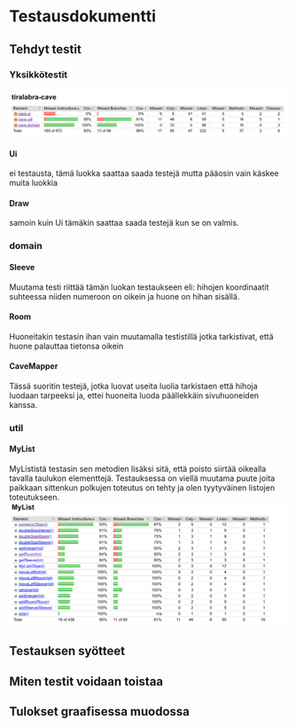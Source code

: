 # Testausdokumentti

## Tehdyt testit
### Yksikkötestit
![testikattavuus raportti](https://github.com/Radiant92/tiraLab-Luolasto/blob/master/dokumentaatio/kuvat/cave-coverage1.png)

#### Ui
ei testausta, tämä luokka saattaa saada testejä mutta pääosin vain käskee muita luokkia

#### Draw
samoin kuin Ui tämäkin saattaa saada testejä kun se on valmis.

### domain
#### Sleeve
Muutama testi riittää tämän luokan testaukseen eli: hihojen koordinaatit suhteessa niiden numeroon on oikein ja huone on hihan sisällä.
#### Room
Huoneitakin testasin ihan vain muutamalla testistillä jotka tarkistivat, että huone palauttaa tietonsa oikein
#### CaveMapper
Tässä suoritin testejä, jotka luovat useita luolia tarkistaen että hihoja luodaan tarpeeksi ja, ettei huoneita luoda päällekkäin sivuhuoneiden kanssa. 

### util
#### MyList
MyLististä testasin sen metodien lisäksi sitä, että poisto siirtää oikealla tavalla taulukon elementtejä.
Testauksessa on viellä muutama puute joita paikkaan sittenkun polkujen toteutus on tehty ja olen tyytyväinen listojen toteutukseen.
![testikattavuus MyList](https://github.com/Radiant92/tiraLab-Luolasto/blob/master/dokumentaatio/kuvat/MyListCoverage1.png)

## Testauksen syötteet

## Miten testit voidaan toistaa

## Tulokset graafisessa muodossa
